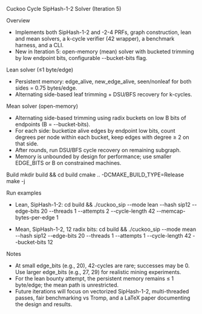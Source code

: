 Cuckoo Cycle SipHash-1-2 Solver (Iteration 5)

Overview
- Implements both SipHash-1-2 and -2-4 PRFs, graph construction, lean and mean solvers, a k-cycle verifier (42 wrapper), a benchmark harness, and a CLI.
- New in Iteration 5: open-memory (mean) solver with bucketed trimming by low endpoint bits, configurable --bucket-bits flag.

Lean solver (≤1 byte/edge)
- Persistent memory: edge_alive, new_edge_alive, seen/nonleaf for both sides = 0.75 bytes/edge.
- Alternating side-based leaf trimming + DSU/BFS recovery for k-cycles.

Mean solver (open-memory)
- Alternating side-based trimming using radix buckets on low B bits of endpoints (B = --bucket-bits).
- For each side: bucketize alive edges by endpoint low bits, count degrees per node within each bucket, keep edges with degree ≥ 2 on that side.
- After rounds, run DSU/BFS cycle recovery on remaining subgraph.
- Memory is unbounded by design for performance; use smaller EDGE_BITS or B on constrained machines.

Build
  mkdir build && cd build
  cmake .. -DCMAKE_BUILD_TYPE=Release
  make -j

Run examples
- Lean, SipHash-1-2:
  cd build && ./cuckoo_sip --mode lean --hash sip12 --edge-bits 20 --threads 1 --attempts 2 --cycle-length 42 --memcap-bytes-per-edge 1

- Mean, SipHash-1-2, 12 radix bits:
  cd build && ./cuckoo_sip --mode mean --hash sip12 --edge-bits 20 --threads 1 --attempts 1 --cycle-length 42 --bucket-bits 12

Notes
- At small edge_bits (e.g., 20), 42-cycles are rare; successes may be 0. Use larger edge_bits (e.g., 27, 29) for realistic mining experiments.
- For the lean bounty attempt, the persistent memory remains ≤ 1 byte/edge; the mean path is unrestricted.
- Future iterations will focus on vectorized SipHash-1-2, multi-threaded passes, fair benchmarking vs Tromp, and a LaTeX paper documenting the design and results.
